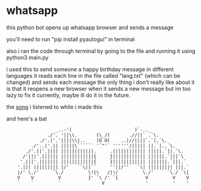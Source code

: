 # whatsapp
this python bot opens up whatsapp browser and sends a message

you'll need to run "pip install pyautogui" in terminal

also i ran the code through terminal by going to the file and running it using python3 main.py

i used this to send someone a happy birthday message in different languages
it reads each line in the file called "lang.txt" (which can be changed) and sends each message
the only thing i don't really like about it is that it reopens a new browser when it sends a new message
but im too lazy to fix it currently, maybe ill do it in the future. 

the [song](https://www.youtube.com/watch?v=fCyDqPzeECE) i listened to while i made this

and here's a bat

                      _..-'(                       )`-.._
                   ./'. '||\\.       (\_/)       .//||` .`\.
                ./'.|'.'||||\\|..    )O O(    ..|//||||`.`|.`\.
             ./'..|'.|| |||||\`````` '`"'` ''''''/||||| ||.`|..`\.
           ./'.||'.|||| ||||||||||||.     .|||||||||||| |||||.`||.`\.
          /'|||'.|||||| ||||||||||||{     }|||||||||||| ||||||.`|||`\
         '.|||'.||||||| ||||||||||||{     }|||||||||||| |||||||.`|||.`
        '.||| ||||||||| |/'   ``\||``     ''||/''   `\| ||||||||| |||.`
        |/' \./'     `\./         \!|\   /|!/         \./'     `\./ `\|
        V    V         V          }' `\ /' `{          V         V    V
        `    `         `               V               '         '    '

